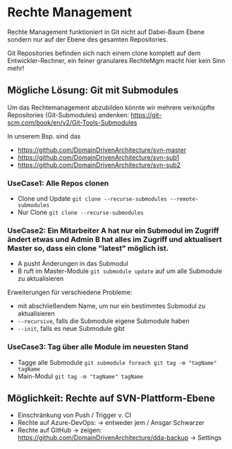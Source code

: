 # Rechte Management

Rechte Management funktioniert in Git nicht auf Dabei-Baum Ebene sondern nur auf der Ebene des gesamten Repositories.

Git Repositories befinden sich nach einem clone komplett auf dem Entwickler-Rechner, ein feiner granulares RechteMgm macht hier kein Sinn mehr!

## Mögliche Lösung: Git mit Submodules

Um das Rechtemanagement abzubilden könnte wir mehrere verknüpfte Repositories (Git-Submodules) andenken: https://git-scm.com/book/en/v2/Git-Tools-Submodules

In unserem Bsp. sind das
* https://github.com/DomainDrivenArchitecture/svn-master
* https://github.com/DomainDrivenArchitecture/svn-sub1
* https://github.com/DomainDrivenArchitecture/svn-sub2

### UseCase1: Alle Repos clonen
* Clone und Update `git clone --recurse-submodules --remote-submodules`
* Nur Clone `git clone --recurse-submodules`

### UseCase2: Ein Mitarbeiter A hat nur ein Submodul im Zugriff ändert etwas und Admin B hat alles im Zugriff und aktualisert Master so, dass ein clone "latest" möglich ist.
* A pusht Änderungen in das Submodul
* B ruft im Master-Module `git submodule update` auf um alle Submodule zu aktualisieren

Erweiterungen für verschiedene Probleme:
* mit abschließendem Name, um nur ein bestimmtes Submodul zu aktualisieren
* `--recursive`, falls die Submodule eigene Submodule haben
* `--init`, falls es neue Submodule gibt

### UseCase3: Tag über alle Module im neuesten Stand
* Tagge alle Submodule `git submodule foreach git tag -m "tagName" tagName`
* Main-Modul `git tag -m "tagName" tagName`

## Möglichkeit: Rechte auf SVN-Plattform-Ebene
* Einschränkung von Push / Trigger v. CI
* Rechte auf Azure-DevOps:
  -> entweder jem / Ansgar Schwarzer
* Rechte auf GitHub 
  -> zeigen: https://github.com/DomainDrivenArchitecture/dda-backup -> Settings
